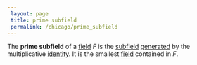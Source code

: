 ```yaml
---
 layout: page
 title: prime subfield
 permalink: /chicago/prime_subfield
---
```

The **prime subfield** of a [field](https://defsmath.github.io/DefsMath/field) $F$ is the [subfield](https://defsmath.github.io/DefsMath/subfield) [generated](https://defsmath.github.io/DefsMath/generate_a_field) by the multiplicative [identity](https://defsmath.github.io/DefsMath/identity_element). It is the smallest [field](https://defsmath.github.io/DefsMath/field) contained in $F$.